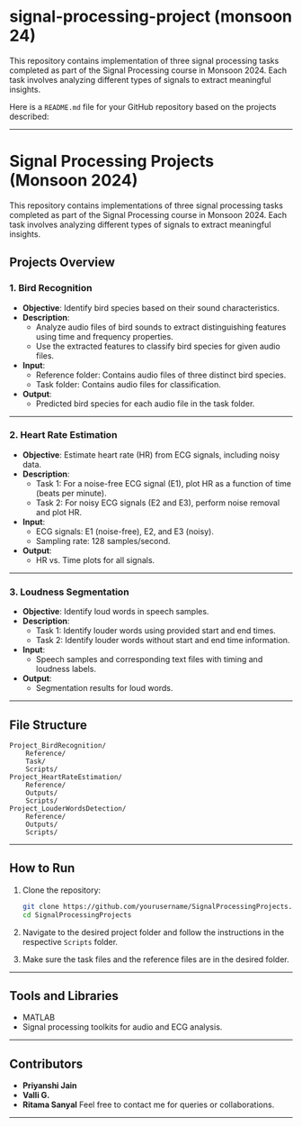# signal-processing-project (monsoon 24)
This repository contains implementation of three signal processing tasks completed as part of the Signal Processing course in Monsoon 2024. Each task involves analyzing different types of signals to extract meaningful insights.


Here is a `README.md` file for your GitHub repository based on the projects described:

---

# Signal Processing Projects (Monsoon 2024)

This repository contains implementations of three signal processing tasks completed as part of the Signal Processing course in Monsoon 2024. Each task involves analyzing different types of signals to extract meaningful insights.

## Projects Overview

### 1. **Bird Recognition**
- **Objective**: Identify bird species based on their sound characteristics.
- **Description**:
  - Analyze audio files of bird sounds to extract distinguishing features using time and frequency properties.
  - Use the extracted features to classify bird species for given audio files.
- **Input**:
  - Reference folder: Contains audio files of three distinct bird species.
  - Task folder: Contains audio files for classification.
- **Output**:
  - Predicted bird species for each audio file in the task folder.

---

### 2. **Heart Rate Estimation**
- **Objective**: Estimate heart rate (HR) from ECG signals, including noisy data.
- **Description**:
  - Task 1: For a noise-free ECG signal (E1), plot HR as a function of time (beats per minute).
  - Task 2: For noisy ECG signals (E2 and E3), perform noise removal and plot HR.
- **Input**:
  - ECG signals: E1 (noise-free), E2, and E3 (noisy).
  - Sampling rate: 128 samples/second.
- **Output**:
  - HR vs. Time plots for all signals.

---

### 3. **Loudness Segmentation**
- **Objective**: Identify loud words in speech samples.
- **Description**:
  - Task 1: Identify louder words using provided start and end times.
  - Task 2: Identify louder words without start and end time information.
- **Input**:
  - Speech samples and corresponding text files with timing and loudness labels.
- **Output**:
  - Segmentation results for loud words.

---

## File Structure
```
Project_BirdRecognition/
    Reference/
    Task/
    Scripts/
Project_HeartRateEstimation/
    Reference/
    Outputs/
    Scripts/
Project_LouderWordsDetection/
    Reference/
    Outputs/
    Scripts/
```

---

## How to Run
1. Clone the repository:
   ```bash
   git clone https://github.com/yourusername/SignalProcessingProjects.git
   cd SignalProcessingProjects
   ```
2. Navigate to the desired project folder and follow the instructions in the respective `Scripts` folder.

3. Make sure the task files and the reference files are in the desired folder.

---

## Tools and Libraries
- MATLAB
- Signal processing toolkits for audio and ECG analysis.

---

## Contributors
- **Priyanshi Jain**  
- **Valli G.**
- **Ritama Sanyal**
Feel free to contact me for queries or collaborations.

---
